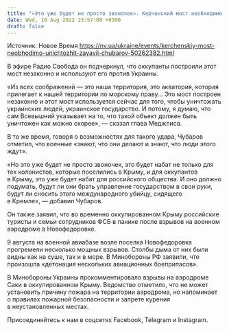 ```yaml
---
title: "«Это уже будет не просто звоночек». Керченский мост необходимо уничтожить — Чубаров"
date: Wed, 10 Aug 2022 23:57:00 +0300
draft: false
---
```

Источник: Новое Время https://nv.ua/ukraine/events/kerchenskiy-most-neobhodimo-unichtozhit-zayavil-chubarov-50262382.html


 В эфире Радио Свобода он подчеркнул, что оккупанты построили этот мост незаконно и используют его против Украины.

«Из всех соображений — это наша территория, это акватория, которая прилегает к нашей территории по морскому праву… Это мост построен незаконно и этот мост используется сейчас для того, чтобы уничтожать украинских людей, украинское государство. И потому, я думаю, что сам Всевышний указывает на то, что такой объект должен быть уничтожен как можно скорее», — сказал глава Меджлиса.

В то же время, говоря о возможностях для такого удара, Чубаров отметил, что военные «знают, что они делают и знают, что люди этого ждут».

«Но это уже будет не просто звоночек, это будет набат не только для тех колонистов, которые поселились в Крыму, и для оккупантов в Крыму, это уже будет набат для российского общества. И оно должно подумать, будут ли они брать управление государством в свои руки, будут ли сносить этого международного убийцу, сидящего в Кремле», — добавил Чубаров.

Он также заявил, что во временно оккупированном Крыму российские туристы и семьи сотрудников ФСБ в панике после взрывов на военном аэродроме в Новофедоровке.

9 августа на военной авиабазе возле поселка Новофедоровка прогремели несколько мощных взрывов. Столбы дыма от них были видны как на суше, так и в море. В Минобороны РФ заявили, что произошла «детонация нескольких авиационных боеприпасов».

В Минобороны Украины прокомментировало взрывы на аэродроме Саки в оккупированном Крыму. Ведомство отметило, что не может установить причину пожара на территории аэродрома, но напоминает о правилах пожарной безопасности и запрете курения в неустановленных местах.

Присоединяйтесь к нам в соцсетях Facebook, Telegram и Instagram.

